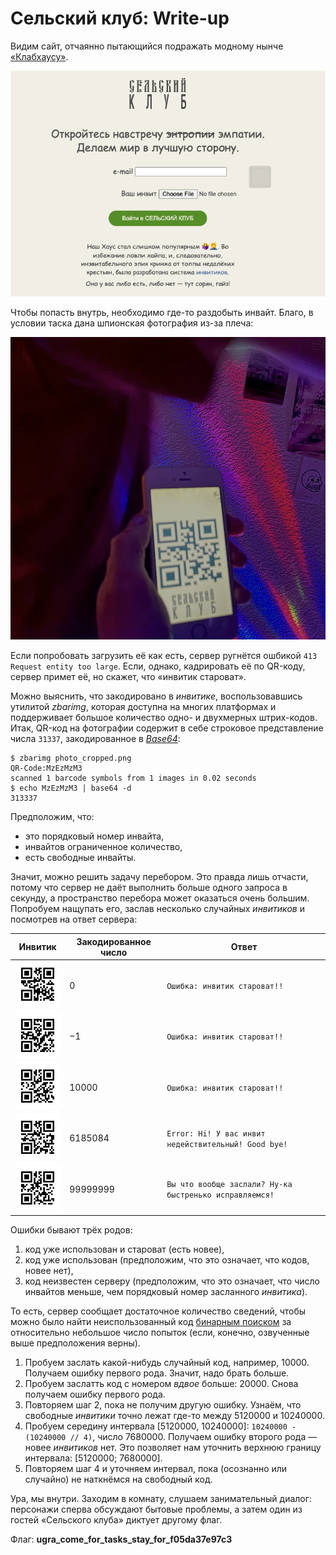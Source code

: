 # Сельский клуб: Write-up

Видим сайт, отчаянно пытающийся подражать модному нынче [«Клабхаусу»](https://joinclubhouse.com/).

![](writeup/index.png)

Чтобы попасть внутрь, необходимо где-то раздобыть инвайт. Благо, в условии таска дана шпионская фотография из-за плеча:

![](public/photo.png)

Если попробовать загрузить её как есть, сервер ругнётся ошбикой `413 Request entity too large`. Если, однако, кадрировать её по QR-коду, сервер примет её, но скажет, что «инвитик староват». 

Можно выяснить, что закодировано в _инвитике_, воспользовавшись утилитой _zbarimg_, которая доступна на многих платформах и поддерживает большое количество одно- и двухмерных штрих-кодов. Итак, QR-код на фотографии содержит в себе строковое представление числа `31337`, закодированное в [_Base64_](https://en.wikipedia.org/wiki/Base64):

```shell
$ zbarimg photo_cropped.png
QR-Code:MzEzMzM3
scanned 1 barcode symbols from 1 images in 0.02 seconds
$ echo MzEzMzM3 | base64 -d
313337
```

Предположим, что:

- это порядковый номер инвайта,
- инвайтов ограниченное количество,
- есть свободные инвайты.

Значит, можно решить задачу перебором. Это правда лишь отчасти, потому что сервер не даёт выполнить больше одного запроса в секунду, а пространство перебора может оказаться очень большим. Попробуем нащупать его, заслав несколько случайных _инвитиков_ и посмотрев на ответ сервера:

| Инвитик                       | Закодированное число | Ответ                                                   |
|-------------------------------|----------------------|---------------------------------------------------------|
| ![](writeup/qr-0.png)         | 0                    | `Ошибка: инвитик староват!!`                            |
| ![](writeup/qr--1.png)        | −1                   | `Ошибка: инвитик староват!!`                            |
| ![](writeup/qr-10000.png)     | 10000                | `Ошибка: инвитик староват!!`                            |
| ![](writeup/qr-6185084.png)   | 6185084              | `Error: Hi! У вас инвит недействительный! Good bye!`    |
| ![](writeup/qr-99999999.png)  | 99999999             | `Вы что вообще заслали? Ну-ка быстренько исправляемся!` |

Ошибки бывают трёх родов:

1. код уже использован и староват (есть новее),
2. код уже использован (предположим, что это означает, что кодов, новее нет),
3. код неизвестен серверу (предположим, что это означает, что число инвайтов меньше, чем порядковый номер засланного _инвитика_).

То есть, сервер сообщает достаточное количество сведений, чтобы можно было найти неиспользованный код [бинарным поиском](https://ru.wikipedia.org/wiki/Бинарный_поиск) за относительно небольшое число попыток (если, конечно, озвученные выше предположения верны).

1. Пробуем заслать какой-нибудь случайный код, например, 10000. Получаем ошибку первого рода. Значит, надо брать больше.
2. Пробуем заслатть код с номером _вдвое_ больше: 20000. Снова получаем ошибку первого рода.
3. Повторяем шаг 2, пока не получим другую ошибку. Узнаём, что свободные _инвитики_ точно лежат где-то между 5120000 и 10240000.
4. Пробуем середину интервала [5120000, 10240000]: `10240000 - (10240000 // 4)`, число 7680000. Получаем ошибку второго рода — новее _инвитиков_ нет. Это позволяет нам уточнить верхнюю границу интервала: [5120000; 7680000].
5. Повторяем шаг 4 и уточняем интервал, пока (осознанно или случайно) не наткнёмся на свободный код.

Ура, мы внутри. Заходим в комнату, слушаем занимательный диалог: персонажи сперва обсуждают бытовые проблемы, а затем один из гостей «Сельского клуба» диктует другому флаг.

Флаг: **ugra_come_for_tasks_stay_for_f05da37e97c3**

